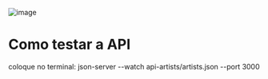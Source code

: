 ![image](https://github.com/user-attachments/assets/2e45682c-be97-43cb-a360-6ea3b1946eb1)


# Como testar a API

 coloque no terminal: json-server --watch api-artists/artists.json --port 3000
